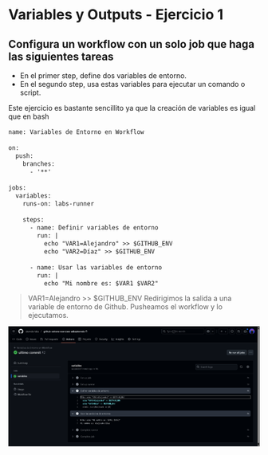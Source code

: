 # Variables y Outputs - Ejercicio 1

## Configura un workflow con un solo job que haga las siguientes tareas

- En el primer step, define dos variables de entorno.
- En el segundo step, usa estas variables para ejecutar un comando o script.

Este ejercicio es bastante sencillito ya que la creación de variables es igual que en bash

```
name: Variables de Entorno en Workflow

on:
  push:
    branches:
      - '**'

jobs:
  variables:
    runs-on: labs-runner

    steps:
      - name: Definir variables de entorno
        run: |
          echo "VAR1=Alejandro" >> $GITHUB_ENV
          echo "VAR2=Díaz" >> $GITHUB_ENV

      - name: Usar las variables de entorno
        run: |
          echo "Mi nombre es: $VAR1 $VAR2"
```

> VAR1=Alejandro >> $GITHUB_ENV
Redirigimos la salida a una variable de entorno de Github.
Pusheamos el workflow y lo ejecutamos.

![alt text](../../auxiliar/variables1.png)